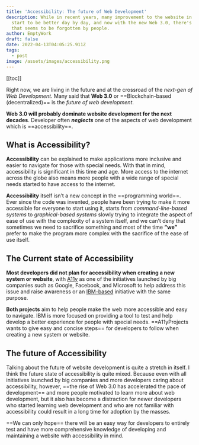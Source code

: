 ```yaml
---
title: 'Accessibility: The future of Web Development'
description: While in recent years, many improvement to the website in general
  start to be better day by day, and now with the new Web 3.0, there's one front
  that seems to be forgotten by people.
author: EmptyWork
draft: false
date: 2022-04-13T04:05:25.911Z
tags:
  - post
image: /assets/images/accessibility.png
---
```


[[toc]]

Right now, we are living in the future and at the crossroad of the _next-gen of Web Development_. Many said that **Web 3.0** or ==Blockchain-based (decentralized)== is the _future of web development_.

**Web 3.0 will probably dominate website development for the next decades**. Developer often _**neglects**_ one of the aspects of web development which is ==accessibility==.


## What is Accessibility?

**Accessibility** can be explained to make applications more inclusive and easier to navigate for those with special needs. With that in mind, accessibility is significant in this time and age. More access to the internet across the globe also means more people with a wide range of special needs started to have access to the internet.

**Accessibility** itself isn’t a new concept in the ==programming world==. Ever since the code was invented, people have been trying to make it more accessible for everyone to start using it, starts from _command-line-based systems_ to _graphical-based systems_ slowly trying to integrate the aspect of ease of use with the complexity of a system itself, and we can’t deny that sometimes we need to sacrifice something and most of the time **“we”** prefer to make the program more complex with the sacrifice of the ease of use itself.

## The Current state of Accessibility

**Most developers did not plan for accessibility when creating a new system or website**, with [A11y](https://www.a11yproject.com/) as one of the initiatives launched by big companies such as Google, Facebook, and Microsoft to help address this issue and raise awareness or an [IBM-based](https://www.ibm.com/able/) initiative with the same purpose.

**Both projects** aim to help people make the web more accessible and easy to navigate. IBM is more focused on providing a tool to test and help develop a better experience for people with special needs. ==A11yProjects wants to give easy and concise steps== for developers to follow when creating a new system or website.

## The future of Accessibility


Talking about the future of website development is quite a stretch in itself. I think the future state of accessibility is quite mixed. Because even with all initiatives launched by big companies and more developers caring about accessibility, however, ==the rise of Web 3.0 has accelerated the pace of development== and more people motivated to learn more about web development, but it also has become a distraction for newer developers who started learning web development and who are not familiar with accessibility could result in a long time for adoption by the masses.

==We can only hope== there will be an easy way for developers to entirely test and have more comprehensive knowledge of developing and maintaining a website with accessibility in mind.
